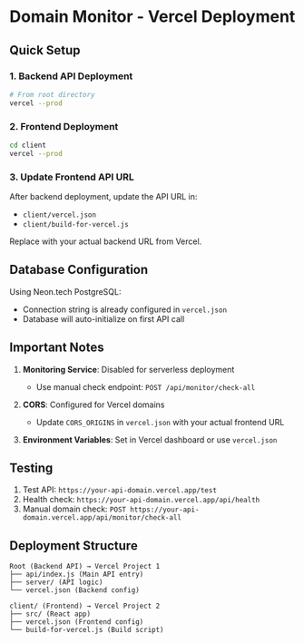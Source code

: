 # Domain Monitor - Vercel Deployment

## Quick Setup

### 1. Backend API Deployment
```bash
# From root directory
vercel --prod
```

### 2. Frontend Deployment  
```bash
cd client
vercel --prod
```

### 3. Update Frontend API URL
After backend deployment, update the API URL in:
- `client/vercel.json` 
- `client/build-for-vercel.js`

Replace with your actual backend URL from Vercel.

## Database Configuration

Using Neon.tech PostgreSQL:
- Connection string is already configured in `vercel.json`
- Database will auto-initialize on first API call

## Important Notes

1. **Monitoring Service**: Disabled for serverless deployment
   - Use manual check endpoint: `POST /api/monitor/check-all`
   
2. **CORS**: Configured for Vercel domains
   - Update `CORS_ORIGINS` in `vercel.json` with your actual frontend URL

3. **Environment Variables**: Set in Vercel dashboard or use `vercel.json`

## Testing

1. Test API: `https://your-api-domain.vercel.app/test`
2. Health check: `https://your-api-domain.vercel.app/api/health`
3. Manual domain check: `POST https://your-api-domain.vercel.app/api/monitor/check-all`

## Deployment Structure

```
Root (Backend API) → Vercel Project 1
├── api/index.js (Main API entry)
├── server/ (API logic)
└── vercel.json (Backend config)

client/ (Frontend) → Vercel Project 2  
├── src/ (React app)
├── vercel.json (Frontend config)
└── build-for-vercel.js (Build script)
```